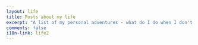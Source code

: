 ```yaml
---
layout: life
title: Posts about my life
excerpt: "A list of my personal adventures - what do I do when I don't work?"
comments: false
i18n-link: life2
---    
```

